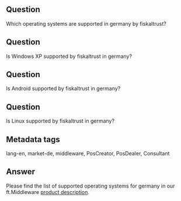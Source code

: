 ## Question
Which operating systems are supported in germany by fiskaltrust?

## Question
Is Windows XP supported by fiskaltrust in germany?

## Question
Is Android supported by fiskaltrust in germany?

## Question
Is Linux supported by fiskaltrust in germany?

## Metadata tags
lang-en, market-de, middleware, PosCreator, PosDealer, Consultant

## Answer

Please find the list of supported operating systems for germany in our ft.Middleware [product description](https://github.com/fiskaltrust/productdescription-de-doc/blob/master/compliance-as-a-service/produkte/4445-0003-lokal-installierte-middleware.md).
